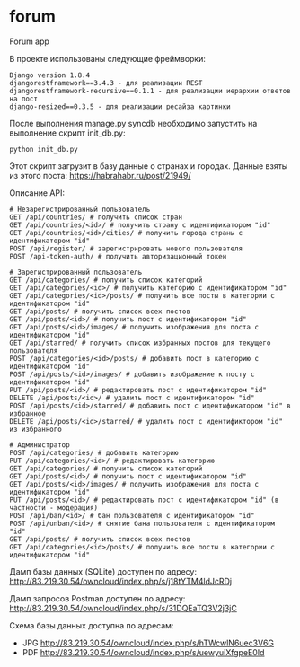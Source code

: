 # forum
Forum app

В проекте использованы следующие фреймворки:

```
Django version 1.8.4
djangorestframework==3.4.3 - для реализации REST
djangorestframework-recursive==0.1.1 - для реализации иерархии ответов на пост
django-resized==0.3.5 - для реализации ресайза картинки
```

После выполнения manage.py syncdb необходимо запустить на выполнение скрипт init_db.py:

```
python init_db.py
```

Этот скрипт загрузит в базу данные о странах и городах. Данные взяты из этого поста: https://habrahabr.ru/post/21949/

Описание API:

```
# Незарегистрированный пользователь
GET /api/countries/ # получить список стран
GET /api/countries/<id>/ # получить страну с идентификатором "id"
GET /api/countries/<id>/cities/ # получить города страны с идентификатором "id"
POST /api/register/ # зарегистрировать нового пользователя
POST /api-token-auth/ # получить авторизационный токен

# Зарегистрированный пользователь
GET /api/categories/ # получить список категорий
GET /api/categories/<id>/ # получить категорию с идентификатором "id"
GET /api/categories/<id>/posts/ # получить все посты в категории с идентификатором "id"
GET /api/posts/ # получить список всех постов
GET /api/posts/<id>/ # получить пост с идентификатором "id"
GET /api/posts/<id>/images/ # получить изображения для поста с идентификатором "id"
GET /api/starred/ # получить список избранных постов для текущего пользователя
POST /api/categories/<id>/posts/ # добавить пост в категорию с идентификатором "id"
POST /api/posts/<id>/images/ # добавить изображение к посту c идентификатором "id"
PUT /api/posts/<id>/ # редактировать пост с идентификатором "id"
DELETE /api/posts/<id>/ # удалить пост с идентификатором "id"
POST /api/posts/<id>/starred/ # добавить пост с идентификатором "id" в избранное
DELETE /api/posts/<id>/starred/ # удалить пост с идентификтором "id" из избранного

# Администратор
POST /api/categories/ # добавить категорию
PUT /api/categories/<id>/ # редактировать категорию
GET /api/categories/ # получить список категорий
GET /api/posts/<id>/ # получить пост с идентификатором "id"
GET /api/posts/<id>/images/ # получить изображения для поста с идентификатором "id"
PUT /api/posts/<id>/ # редактировать пост с идентификатором "id" (в частности - модерация)
POST /api/ban/<id>/ # бан пользователя с идентификатором "id"
POST /api/unban/<id>/ # снятие бана пользователя с идентификатором "id"
GET /api/posts/ # получить список всех постов
GET /api/categories/<id>/posts/ # получить все посты в категории с идентификатором "id"
```

Дамп базы данных (SQLite) доступен по адресу: http://83.219.30.54/owncloud/index.php/s/j18tYTM4ldJcRDj

Дамп запросов Postman доступен по адресу: http://83.219.30.54/owncloud/index.php/s/31DQEaTQ3V2j3jC

Схема базы данных доступна по адресам:

 - JPG http://83.219.30.54/owncloud/index.php/s/hTWcwlN6uec3V6G
 - PDF http://83.219.30.54/owncloud/index.php/s/uewyuiXfgpeE0Id 
